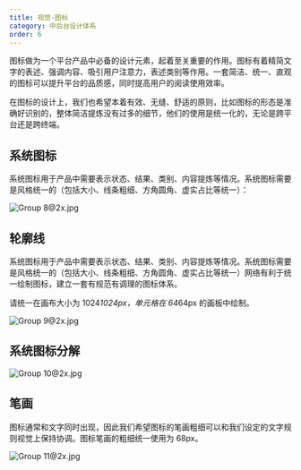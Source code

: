 ```yaml
---
title: 视觉-图标
category: 中后台设计体系
order: 6
---
```


图标做为一个平台产品中必备的设计元素，起着至关重要的作用。图标有着精简文字的表述、强调内容、吸引用户注意力，表述类别等作用。一套简洁、统一、直观的图标可以提升平台的品质感，同时提高用户的阅读使用效率。

在图标的设计上，我们也希望本着有效、无缝、舒适的原则，比如图标的形态是准确好识别的，整体简洁提炼没有过多的细节，他们的使用是统一化的，无论是跨平台还是跨终端。

## 系统图标

系统图标用于产品中需要表示状态、结果、类别、内容提炼等情况。系统图标需要是风格统一的（包括大小、线条粗细、方角圆角、虚实占比等统一）：

![Group 8@2x.jpg](https://img.alicdn.com/tfs/TB1M_tRLQPoK1RjSZKbXXX1IXXa-2598-1332.jpg)

## 轮廓线

系统图标用于产品中需要表示状态、结果、类别、内容提炼等情况。系统图标需要是风格统一的（包括大小、线条粗细、方角圆角、虚实占比等统一）网络有利于统一绘制图标，建立一套有规范有调理的图标体系。

请统一在画布大小为 1024*1024px，单元格在 64*64px 的画板中绘制。

![Group 9@2x.jpg](https://img.alicdn.com/tfs/TB1XF8rLMHqK1RjSZFgXXa7JXXa-2598-2048.jpg)

## 系统图标分解

![Group 10@2x.jpg](https://img.alicdn.com/tfs/TB1LJ8FLMDqK1RjSZSyXXaxEVXa-2600-994.jpg)

## 笔画

图标通常和文字同时出现，因此我们希望图标的笔画粗细可以和我们设定的文字规则视觉上保持协调。图标笔画的粗细统一使用为 68px。

![Group 11@2x.jpg](https://img.alicdn.com/tfs/TB1c3lQLHrpK1RjSZTEXXcWAVXa-2598-994.jpg)
